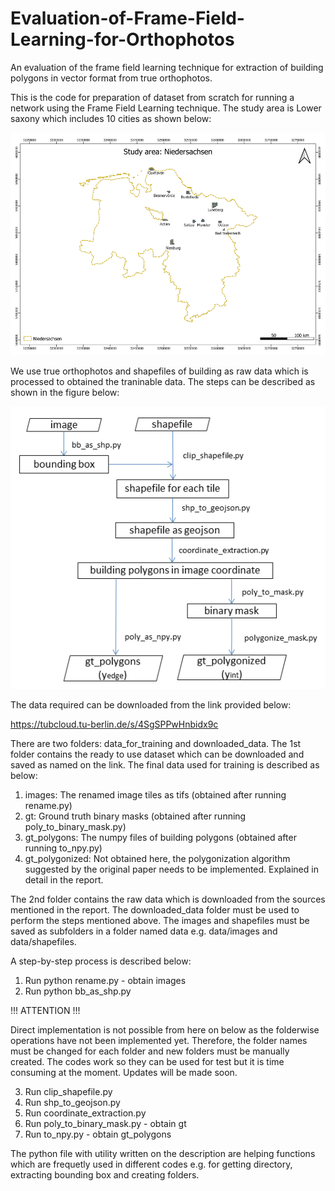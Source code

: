 # Evaluation-of-Frame-Field-Learning-for-Orthophotos
An evaluation of the frame field learning technique for extraction of building polygons in vector format from true orthophotos.

This is the code for preparation of dataset from scratch for running a network using the Frame Field Learning technique. The study area is Lower saxony which includes 10 cities as shown below:

![alt text](images/study_area_niedersachsen.png)

We use true orthophotos and shapefiles of building as raw data which is processed to obtained the traninable data. The steps can be described as shown in the figure below:

![alt text](images/Flowchart.png)

The data required can be downloaded from the link provided below:

https://tubcloud.tu-berlin.de/s/4SgSPPwHnbidx9c


There are two folders: data_for_training and downloaded_data. The 1st folder contains the ready to use dataset which can be downloaded and saved as named on the link.
The final data used for training is described as below:

1. images: The renamed image tiles as tifs (obtained after running rename.py)
2. gt: Ground truth binary masks (obtained after running poly_to_binary_mask.py)
3. gt_polygons: The numpy files of building polygons (obtained after running to_npy.py)
4. gt_polygonized: Not obtained here, the polygonization algorithm suggested by the original paper needs to be implemented. Explained in detail in the report.

The 2nd folder contains the raw data which is downloaded from the sources mentioned in the report. The downloaded_data folder must be used to perform the steps mentioned above. The images and shapefiles must be saved as subfolders in a folder named data e.g. data/images and data/shapefiles.

A step-by-step process is described below:

1. Run python rename.py - obtain images
2. Run python bb_as_shp.py

!!! ATTENTION !!! 

Direct implementation is not possible from here on below as the folderwise operations have not been implemented yet. Therefore, the folder names must be changed for each folder and new folders must be manually created. The codes work so they can be used for test but it is time consuming at the moment. Updates will be made soon.

3. Run clip_shapefile.py
4. Run shp_to_geojson.py
5. Run coordinate_extraction.py
6. Run poly_to_binary_mask.py - obtain gt
7. Run to_npy.py - obtain gt_polygons

The python file with utility written on the description are helping functions which are frequetly used in different codes e.g. for getting directory, extracting bounding box and creating folders.

